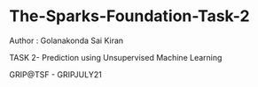 # The-Sparks-Foundation-Task-2

Author : Golanakonda Sai Kiran

TASK 2- Prediction using Unsupervised Machine Learning

GRIP@TSF - GRIPJULY21

